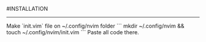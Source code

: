 #INSTALLATION
<hr>
  Make `init.vim` file on ~/.config/nvim folder
```
  mkdir ~/.config/nvim && touch ~/.config/nvim/init.vim
```
  Paste all code there.
